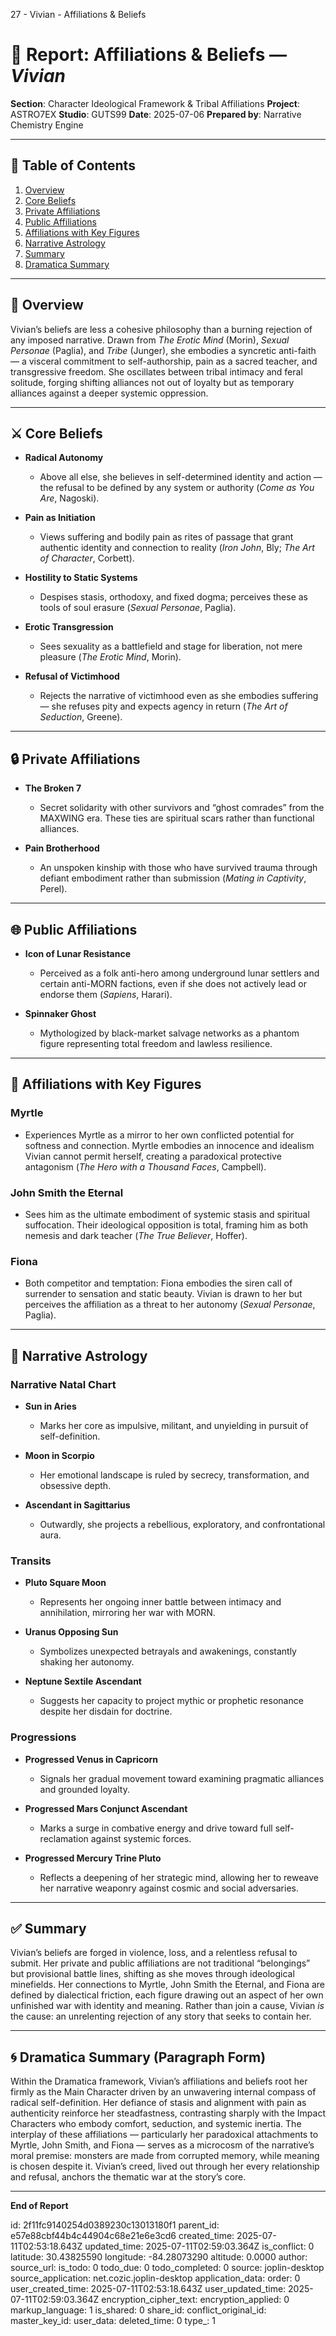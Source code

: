 27 - Vivian - Affiliations & Beliefs

# 📘 Report: Affiliations & Beliefs — *Vivian*

**Section**: Character Ideological Framework & Tribal Affiliations
**Project**: ASTRO7EX
**Studio**: GUTS99
**Date**: 2025-07-06
**Prepared by**: Narrative Chemistry Engine

---

## 📓 Table of Contents

1. [Overview](#overview)
2. [Core Beliefs](#core-beliefs)
3. [Private Affiliations](#private-affiliations)
4. [Public Affiliations](#public-affiliations)
5. [Affiliations with Key Figures](#affiliations-with-key-figures)
6. [Narrative Astrology](#narrative-astrology)
7. [Summary](#summary)
8. [Dramatica Summary](#dramatica-summary)

---

## 🧠 Overview

Vivian’s beliefs are less a cohesive philosophy than a burning rejection of any imposed narrative. Drawn from *The Erotic Mind* (Morin), *Sexual Personae* (Paglia), and *Tribe* (Junger), she embodies a syncretic anti-faith — a visceral commitment to self-authorship, pain as a sacred teacher, and transgressive freedom. She oscillates between tribal intimacy and feral solitude, forging shifting alliances not out of loyalty but as temporary alliances against a deeper systemic oppression.

---

## ⚔️ Core Beliefs

* **Radical Autonomy**

  * Above all else, she believes in self-determined identity and action — the refusal to be defined by any system or authority (*Come as You Are*, Nagoski).
* **Pain as Initiation**

  * Views suffering and bodily pain as rites of passage that grant authentic identity and connection to reality (*Iron John*, Bly; *The Art of Character*, Corbett).
* **Hostility to Static Systems**

  * Despises stasis, orthodoxy, and fixed dogma; perceives these as tools of soul erasure (*Sexual Personae*, Paglia).
* **Erotic Transgression**

  * Sees sexuality as a battlefield and stage for liberation, not mere pleasure (*The Erotic Mind*, Morin).
* **Refusal of Victimhood**

  * Rejects the narrative of victimhood even as she embodies suffering — she refuses pity and expects agency in return (*The Art of Seduction*, Greene).

---

## 🔒 Private Affiliations

* **The Broken 7**

  * Secret solidarity with other survivors and “ghost comrades” from the MAXWING era. These ties are spiritual scars rather than functional alliances.
* **Pain Brotherhood**

  * An unspoken kinship with those who have survived trauma through defiant embodiment rather than submission (*Mating in Captivity*, Perel).

---

## 🌐 Public Affiliations

* **Icon of Lunar Resistance**

  * Perceived as a folk anti-hero among underground lunar settlers and certain anti-MORN factions, even if she does not actively lead or endorse them (*Sapiens*, Harari).
* **Spinnaker Ghost**

  * Mythologized by black-market salvage networks as a phantom figure representing total freedom and lawless resilience.

---

## 🤝 Affiliations with Key Figures

### **Myrtle**

* Experiences Myrtle as a mirror to her own conflicted potential for softness and connection. Myrtle embodies an innocence and idealism Vivian cannot permit herself, creating a paradoxical protective antagonism (*The Hero with a Thousand Faces*, Campbell).

### **John Smith the Eternal**

* Sees him as the ultimate embodiment of systemic stasis and spiritual suffocation. Their ideological opposition is total, framing him as both nemesis and dark teacher (*The True Believer*, Hoffer).

### **Fiona**

* Both competitor and temptation: Fiona embodies the siren call of surrender to sensation and static beauty. Vivian is drawn to her but perceives the affiliation as a threat to her autonomy (*Sexual Personae*, Paglia).

---

## 🔮 Narrative Astrology

### **Narrative Natal Chart**

* **Sun in Aries**

  * Marks her core as impulsive, militant, and unyielding in pursuit of self-definition.
* **Moon in Scorpio**

  * Her emotional landscape is ruled by secrecy, transformation, and obsessive depth.
* **Ascendant in Sagittarius**

  * Outwardly, she projects a rebellious, exploratory, and confrontational aura.

### **Transits**

* **Pluto Square Moon**

  * Represents her ongoing inner battle between intimacy and annihilation, mirroring her war with MORN.
* **Uranus Opposing Sun**

  * Symbolizes unexpected betrayals and awakenings, constantly shaking her autonomy.
* **Neptune Sextile Ascendant**

  * Suggests her capacity to project mythic or prophetic resonance despite her disdain for doctrine.

### **Progressions**

* **Progressed Venus in Capricorn**

  * Signals her gradual movement toward examining pragmatic alliances and grounded loyalty.
* **Progressed Mars Conjunct Ascendant**

  * Marks a surge in combative energy and drive toward full self-reclamation against systemic forces.
* **Progressed Mercury Trine Pluto**

  * Reflects a deepening of her strategic mind, allowing her to reweave her narrative weaponry against cosmic and social adversaries.

---

## ✅ Summary

Vivian’s beliefs are forged in violence, loss, and a relentless refusal to submit. Her private and public affiliations are not traditional “belongings” but provisional battle lines, shifting as she moves through ideological minefields. Her connections to Myrtle, John Smith the Eternal, and Fiona are defined by dialectical friction, each figure drawing out an aspect of her own unfinished war with identity and meaning. Rather than join a cause, Vivian *is* the cause: an unrelenting rejection of any story that seeks to contain her.

---

## 🌀 Dramatica Summary (Paragraph Form)

Within the Dramatica framework, Vivian’s affiliations and beliefs root her firmly as the Main Character driven by an unwavering internal compass of radical self-definition. Her defiance of stasis and alignment with pain as authenticity reinforce her steadfastness, contrasting sharply with the Impact Characters who embody comfort, seduction, and systemic inertia. The interplay of these affiliations — particularly her paradoxical attachments to Myrtle, John Smith, and Fiona — serves as a microcosm of the narrative’s moral premise: monsters are made from corrupted memory, while meaning is chosen despite it. Vivian’s creed, lived out through her every relationship and refusal, anchors the thematic war at the story’s core.

---

**End of Report**


id: 2f11fc9140254d0389230c13013180f1
parent_id: e57e88cbf44b4c44904c68e21e6e3cd6
created_time: 2025-07-11T02:53:18.643Z
updated_time: 2025-07-11T02:59:03.364Z
is_conflict: 0
latitude: 30.43825590
longitude: -84.28073290
altitude: 0.0000
author: 
source_url: 
is_todo: 0
todo_due: 0
todo_completed: 0
source: joplin-desktop
source_application: net.cozic.joplin-desktop
application_data: 
order: 0
user_created_time: 2025-07-11T02:53:18.643Z
user_updated_time: 2025-07-11T02:59:03.364Z
encryption_cipher_text: 
encryption_applied: 0
markup_language: 1
is_shared: 0
share_id: 
conflict_original_id: 
master_key_id: 
user_data: 
deleted_time: 0
type_: 1